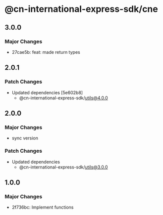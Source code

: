 # @cn-international-express-sdk/cne

## 3.0.0

### Major Changes

- 27cae5b: feat: made return types

## 2.0.1

### Patch Changes

- Updated dependencies [5e602b8]
  - @cn-international-express-sdk/utils@4.0.0

## 2.0.0

### Major Changes

- sync version

### Patch Changes

- Updated dependencies
  - @cn-international-express-sdk/utils@3.0.0

## 1.0.0

### Major Changes

- 2f736bc: Implement functions
